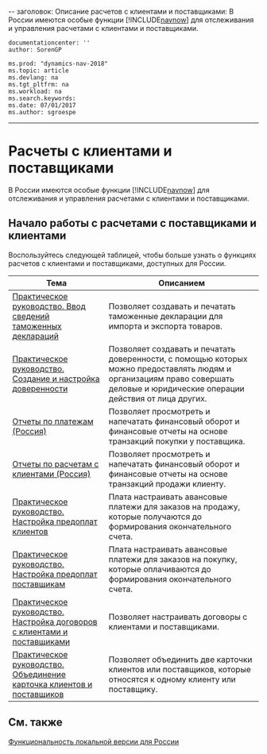 -- заголовок: Описание расчетов с клиентами и поставщиками: В России имеются особые функции [!INCLUDE[navnow](../../includes/navnow_md.md)] для отслеживания и управления расчетами с клиентами и поставщиками.

    documentationcenter: ''
    author: SorenGP

    ms.prod: "dynamics-nav-2018"
    ms.topic: article
    ms.devlang: na
    ms.tgt_pltfrm: na
    ms.workload: na
    ms.search.keywords:
    ms.date: 07/01/2017
    ms.author: sgroespe

---
# <a name="payables-and-receivables"></a>Расчеты с клиентами и поставщиками
В России имеются особые функции [!INCLUDE[navnow](../../includes/navnow_md.md)] для отслеживания и управления расчетами с клиентами и поставщиками.  

## <a name="getting-started-with-payables-and-receivables"></a>Начало работы с расчетами с поставщиками и клиентами  
 Воспользуйтесь следующей таблицей, чтобы больше узнать о функциях расчетов с клиентами и поставщиками, доступных для России.  

|Тема|Описанием|  
|-----------|---------------------------------------|  
|[Практическое руководство. Ввод сведений таможенных деклараций](how-to-enter-custom-declarations-information.md)|Позволяет создавать и печатать таможенные декларации для импорта и экспорта товаров.|  
|[Практическое руководство. Создание и настройка доверенности](how-to-set-up-and-create-letters-of-attorney.md)|Позволяет создавать и печатать доверенности, с помощью которых можно предоставлять людям и организациям право совершать деловые и юридические операции действия от лица других.|  
|[Отчеты по платежам (Россия)](russian-payables-reports.md)|Позволяет просмотреть и напечатать финансовый оборот и финансовые отчеты на основе транзакций покупки у поставщика.|  
|[Отчеты по расчетам с клиентами (Россия)](russian-receivables-reports.md)|Позволяет просмотреть и напечатать финансовый оборот и финансовые отчеты на основе транзакций продажи клиенту.|  
|[Практическое руководство. Настройка предоплат клиентов](how-to-set-up-customer-prepayments.md)|Плата настраивать авансовые платежи для заказов на продажу, которые получаются до формирования окончательного счета.|  
|[Практическое руководство. Настройка предоплат поставщикам](how-to-set-up-vendor-prepayments.md)|Плата настраивать авансовые платежи для заказов на покупку, которые оплачиваются до формирования окончательного счета.|  
|[Практическое руководство. Настройка договоров с клиентами и поставщиками](how-to-set-up-customer-and-vendor-agreements.md)|Позволяет настраивать договоры с клиентами и поставщиками.|  
|[Практическое руководство. Объединение карточка клиентов и поставщиков](how-to-combine-customer-or-vendor-cards.md)|Позволяет объединить две карточки клиентов или поставщиков, которые относятся к одному клиенту или поставщику.|  

## <a name="see-also"></a>См. также  
[Функциональность локальной версии для России](russia-local-functionality.md)
